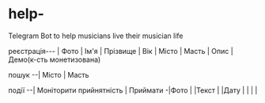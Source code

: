 # help-
Telegram Bot to help musicians live their musician life

реєстрація---
            | Фото
            | Ім'я
            | Прізвище
            | Вік
            | Місто
            | Масть
            | Опис
            | Демо(к-сть монетизована)

пошук --| Місто
        | Масть

події --| Моніторити прийнятність
        | Приймати -|Фото 
        |           |Текст
        |           |Дату
        |           |
        |
        |
